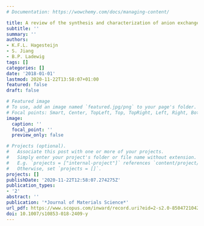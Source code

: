 ```yaml
---
# Documentation: https://wowchemy.com/docs/managing-content/

title: A review of the synthesis and characterization of anion exchange membranes
subtitle: ''
summary: ''
authors:
- K.F.L. Hagesteijn
- S. Jiang
- B.P. Ladewig
tags: []
categories: []
date: '2018-01-01'
lastmod: 2020-11-22T13:58:07+01:00
featured: false
draft: false

# Featured image
# To use, add an image named `featured.jpg/png` to your page's folder.
# Focal points: Smart, Center, TopLeft, Top, TopRight, Left, Right, BottomLeft, Bottom, BottomRight.
image:
  caption: ''
  focal_point: ''
  preview_only: false

# Projects (optional).
#   Associate this post with one or more of your projects.
#   Simply enter your project's folder or file name without extension.
#   E.g. `projects = ["internal-project"]` references `content/project/deep-learning/index.md`.
#   Otherwise, set `projects = []`.
projects: []
publishDate: '2020-11-22T12:58:07.274275Z'
publication_types:
- '2'
abstract: ''
publication: '*Journal of Materials Science*'
url_pdf: https://www.scopus.com/inward/record.uri?eid=2-s2.0-85047210427&doi=10.1007%2fs10853-018-2409-y&partnerID=40&md5=eaf283ae83fc148a92d66a20f8cda625
doi: 10.1007/s10853-018-2409-y
---
```


